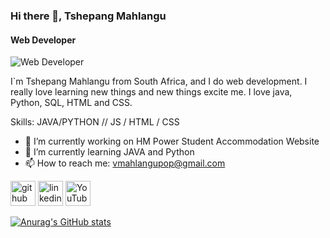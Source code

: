 ### Hi there 👋, Tshepang Mahlangu
#### Web Developer
![Web Developer](https://arturssmirnovs.github.io/github-profile-readme-generator/images/banner.png)

I`m Tshepang Mahlangu from South Africa, and I do web development. I really love learning new things and new things excite me. I love java, Python, SQL, HTML and CSS.

Skills: JAVA/PYTHON // JS / HTML / CSS

- 🔭 I’m currently working on HM Power Student Accommodation Website 
- 🌱 I’m currently learning JAVA and Python 
- 📫 How to reach me: vmahlangupop@gmail.com 


[<img src='https://cdn.jsdelivr.net/npm/simple-icons@3.0.1/icons/github.svg' alt='github' height='40'>](https://github.com/https://github.com/TshepangV)  [<img src='https://cdn.jsdelivr.net/npm/simple-icons@3.0.1/icons/linkedin.svg' alt='linkedin' height='40'>](https://www.linkedin.com/in/https://www.linkedin.com/in/tshepang-mahlangu-450a841a2//)  [<img src='https://cdn.jsdelivr.net/npm/simple-icons@3.0.1/icons/youtube.svg' alt='YouTube' height='40'>](https://www.youtube.com/channel/UCbIwICzqKhf6AtR_ohMl4TA)  





[![Anurag's GitHub stats](https://github-readme-stats.vercel.app/api?username=TshepangV)](https://github.com/anuraghazra/github-readme-stats)











